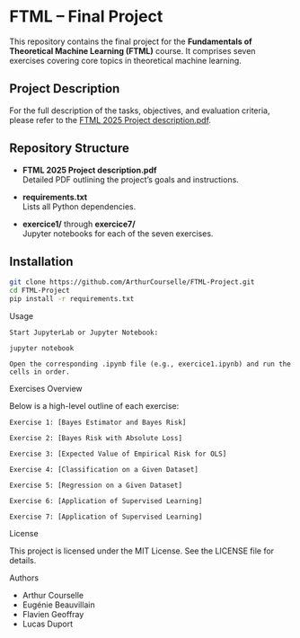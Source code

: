 # FTML – Final Project

This repository contains the final project for the **Fundamentals of Theoretical Machine Learning (FTML)** course. It comprises seven exercises covering core topics in theoretical machine learning.

## Project Description

For the full description of the tasks, objectives, and evaluation criteria, please refer to the [FTML 2025 Project description.pdf](FTML%202025%20Project%20description.pdf).

## Repository Structure

- **FTML 2025 Project description.pdf**  
  Detailed PDF outlining the project’s goals and instructions.

- **requirements.txt**  
  Lists all Python dependencies.

- **exercice1/** through **exercice7/**  
  Jupyter notebooks for each of the seven exercises.

## Installation

```bash
git clone https://github.com/ArthurCourselle/FTML-Project.git
cd FTML-Project
pip install -r requirements.txt
```
Usage

    Start JupyterLab or Jupyter Notebook:

    jupyter notebook

    Open the corresponding .ipynb file (e.g., exercice1.ipynb) and run the cells in order.

Exercises Overview

Below is a high-level outline of each exercise: 

    Exercise 1: [Bayes Estimator and Bayes Risk]

    Exercise 2: [Bayes Risk with Absolute Loss]

    Exercise 3: [Expected Value of Empirical Risk for OLS]

    Exercise 4: [Classification on a Given Dataset]

    Exercise 5: [Regression on a Given Dataset]

    Exercise 6: [Application of Supervised Learning]

    Exercise 7: [Application of Supervised Learning]
    
License

This project is licensed under the MIT License. See the LICENSE file for details.

Authors

   - Arthur Courselle
   -  Eugénie Beauvillain
   -  Flavien Geoffray 
   -  Lucas Duport
